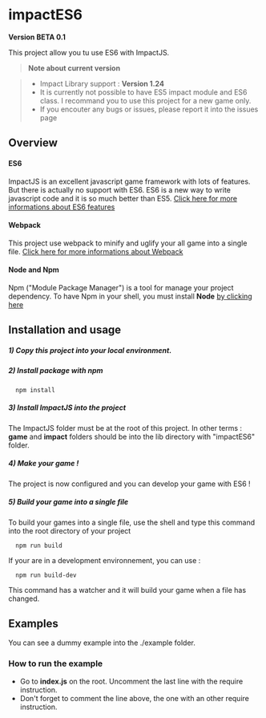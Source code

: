 # impactES6

**Version BETA 0.1**

This project allow you tu use ES6 with ImpactJS.


> **Note about current version**

> - Impact Library support : **Version 1.24**
> - It is currently not possible to have ES5 impact module and ES6 class. I recommand you to use this project for a new game only.
> - If you encouter any bugs or issues, please report it into the issues page


## Overview

#### ES6

ImpactJS is an excellent javascript game framework with lots of features. But there is actually no support with ES6.
ES6 is a new way to write javascript code and it is so much better than ES5. [Click here for more informations about ES6 features][1]


#### Webpack

This project use webpack to minify and uglify your all game into a single file. [Click here for more informations about Webpack][2]


#### Node and Npm

Npm ("Module Package Manager") is a tool for manage your project dependency. To have Npm in your shell, you must install **Node**
[by clicking here][3]


## Installation and usage

##### **1)** Copy this project into your local environment.

##### **2)** Install package with npm 
```
  npm install
```

##### **3)** Install ImpactJS into the project
The ImpactJS folder must be at the root of this project. In other terms : **game** and **impact** folders should be into the lib directory with "impactES6" folder.

##### **4)** Make your game !
The project is now configured and you can develop your game with ES6 !

##### **5)** Build your game into a single file
To build your games into a single file, use the shell and type this command into the root directory of your project
```
  npm run build
```

If your are in a development environnement, you can use :
```
  npm run build-dev
```
This command has a watcher and it will build your game when a file has changed.


## Examples

You can see a dummy example into the ./example folder.

### How to run the example

 - Go to **index.js** on the root. Uncomment the last line with the require instruction.
 - Don't forget to comment the line above, the one with an other require instruction.
 
 



[1]: https://babeljs.io/docs/learn-es2015/
[2]: https://webpack.github.io/docs/what-is-webpack.html
[3]: https://docs.npmjs.com/getting-started/installing-node
